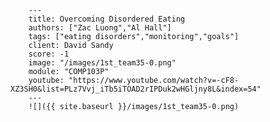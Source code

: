 
        ---
        title: Overcoming Disordered Eating
        authors: ["Zac Luong","Al Hall"]
        tags: ["eating disorders","monitoring","goals"]
        client: David Sandy
        score: -1
        image: "/images/1st_team35-0.png"
        module: "COMP103P"
        youtube: "https://www.youtube.com/watch?v=-cF8-XZ3SH0&list=PLz7Vvj_iTb5iTOAD2rIPDuk2wHGljny8L&index=54"
        ---
        ![]({{ site.baseurl }}/images/1st_team35-0.png)